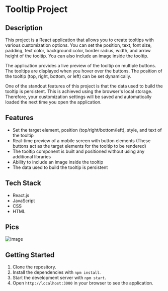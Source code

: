 # Tooltip Project

## Description

This project is a React application that allows you to create tooltips with various customization options. You can set the position, text, font size, padding, text color, background color, border radius, width, and arrow height of the tooltip. You can also include an image inside the tooltip.

The application provides a live preview of the tooltip on multiple buttons. The tooltips are displayed when you hover over the buttons. The position of the tooltip (top, right, bottom, or left) can be set dynamically.

One of the standout features of this project is that the data used to build the tooltip is persistent. This is achieved using the browser's local storage. Therefore, your customization settings will be saved and automatically loaded the next time you open the application.

## Features

- Set the target element, position (top/right/bottom/left), style, and text of the tooltip
- Real-time preview of a mobile screen with button elements (These buttons act as the target elements for the tooltip to be rendered)
- The tooltip component is built and positioned without using any additional libraries
- Ability to include an image inside the tooltip
- The data used to build the tooltip is persistent

## Tech Stack

- React.js
- JavaScript
- CSS
- HTML

## Pics
![image](https://github.com/Onyx2406/Tooltip/assets/32770175/1b6db46b-6860-4892-a1e7-9f7fe01bad54)

## Getting Started

1. Clone the repository.
2. Install the dependencies with `npm install`.
3. Start the development server with `npm start`.
4. Open `http://localhost:3000` in your browser to see the application.
